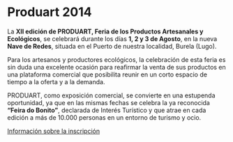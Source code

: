# Produart 2014

La **XII edición de PRODUART, Feria de los Productos Artesanales y Ecológicos**, se celebrará durante los días **1, 2 y 3  de Agosto**, en la nueva **Nave de Redes**, situada en el Puerto de nuestra localidad, Burela (Lugo).

Para los artesanos y productores ecológicos, la celebración de esta feria es sin duda una excelente ocasión para reafirmar la venta de sus productos en una plataforma comercial que posibilita reunir en un corto espacio de tiempo a la oferta y a la demanda.

PRODUART, como exposición comercial, se convierte en una estupenda oportunidad, ya que en las mismas fechas se celebra la ya reconocida **“Feira do Bonito”**, declarada de Interés Turístico y que atrae en cada edición a más de 10.000 personas en un entorno de turismo y ocio.

[Información sobre la inscripción](./inscricion)
